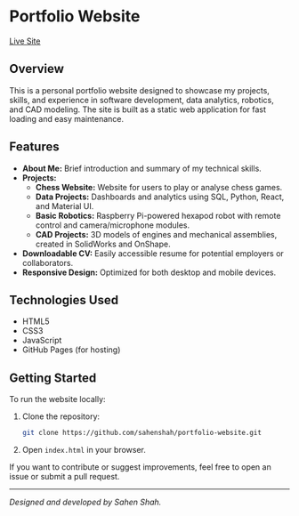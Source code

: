# Portfolio Website

[Live Site](https://sahenshah.github.io/portfolio-website/)

## Overview

This is a personal portfolio website designed to showcase my projects, skills, and experience in software development, data analytics, robotics, and CAD modeling. The site is built as a static web application for fast loading and easy maintenance.

## Features

- **About Me:** Brief introduction and summary of my technical skills.
- **Projects:**  
  - **Chess Website:** Website for users to play or analyse chess games.
  - **Data Projects:** Dashboards and analytics using SQL, Python, React, and Material UI.  
  - **Basic Robotics:** Raspberry Pi-powered hexapod robot with remote control and camera/microphone modules.  
  - **CAD Projects:** 3D models of engines and mechanical assemblies, created in SolidWorks and OnShape.
- **Downloadable CV:** Easily accessible resume for potential employers or collaborators.
- **Responsive Design:** Optimized for both desktop and mobile devices.

## Technologies Used

- HTML5
- CSS3
- JavaScript
- GitHub Pages (for hosting)

## Getting Started

To run the website locally:

1. Clone the repository:
   ```bash
   git clone https://github.com/sahenshah/portfolio-website.git
   ```
2. Open `index.html` in your browser.

If you want to contribute or suggest improvements, feel free to open an issue or submit a pull request.

---

*Designed and developed by Sahen Shah.*